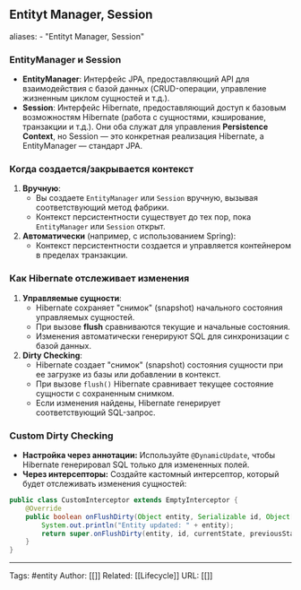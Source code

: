 ## Entityt Manager, Session
aliases: 
	- "Entityt Manager, Session"

### EntityManager и Session
- **EntityManager**: Интерфейс JPA, предоставляющий API для взаимодействия с базой данных (CRUD-операции, управление жизненным циклом сущностей и т.д.).
- **Session**: Интерфейс Hibernate, предоставляющий доступ к базовым возможностям Hibernate (работа с сущностями, кэширование, транзакции и т.д.).
Они оба служат для управления **Persistence Context**, но Session — это конкретная реализация Hibernate, а EntityManager — стандарт JPA.

### Когда создается/закрывается контекст
1. **Вручную**:
    - Вы создаете `EntityManager` или `Session` вручную, вызывая соответствующий метод фабрики.
    - Контекст персистентности существует до тех пор, пока `EntityManager` или `Session` открыт.
2. **Автоматически** (например, с использованием Spring):
    - Контекст персистентности создается и управляется контейнером в пределах транзакции.

### Как Hibernate отслеживает изменения
1. **Управляемые сущности**:
    - Hibernate сохраняет "снимок" (snapshot) начального состояния управляемых сущностей.
    - При вызове **flush** сравниваются текущие и начальные состояния.
    - Изменения автоматически генерируют SQL для синхронизации с базой данных.
2. **Dirty Checking**:
    - Hibernate создает "снимок" (snapshot) состояния сущности при ее загрузке из базы или добавлении в контекст.
	- При вызове `flush()` Hibernate сравнивает текущее состояние сущности с сохраненным снимком.
	- Если изменения найдены, Hibernate генерирует соответствующий SQL-запрос.

### Custom Dirty Checking
- **Настройка через аннотации:** Используйте `@DynamicUpdate`, чтобы Hibernate генерировал SQL только для измененных полей.
- **Через интерсепторы:** Создайте кастомный интерсептор, который будет отслеживать изменения сущностей:

```java 
public class CustomInterceptor extends EmptyInterceptor {
    @Override
    public boolean onFlushDirty(Object entity, Serializable id, Object[] currentState, Object[] previousState, String[] propertyNames, Type[] types) {
        System.out.println("Entity updated: " + entity);
        return super.onFlushDirty(entity, id, currentState, previousState, propertyNames, types);
    }
}
```


---
Tags: #entity
Author: [[]]
Related: [[Lifecycle]]
URL: [[]]